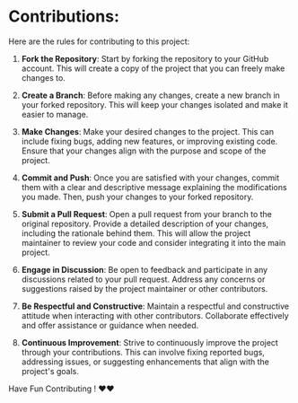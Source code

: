 # Contributions:
Here are the rules for contributing to this project:

1. **Fork the Repository**: Start by forking the repository to your GitHub account. This will create a copy of the project that you can freely make changes to.

2. **Create a Branch**: Before making any changes, create a new branch in your forked repository. This will keep your changes isolated and make it easier to manage.

3. **Make Changes**: Make your desired changes to the project. This can include fixing bugs, adding new features, or improving existing code. Ensure that your changes align with the purpose and scope of the project.

4. **Commit and Push**: Once you are satisfied with your changes, commit them with a clear and descriptive message explaining the modifications you made. Then, push your changes to your forked repository.

5. **Submit a Pull Request**: Open a pull request from your branch to the original repository. Provide a detailed description of your changes, including the rationale behind them. This will allow the project maintainer to review your code and consider integrating it into the main project.

6. **Engage in Discussion**: Be open to feedback and participate in any discussions related to your pull request. Address any concerns or suggestions raised by the project maintainer or other contributors.

7. **Be Respectful and Constructive**: Maintain a respectful and constructive attitude when interacting with other contributors. Collaborate effectively and offer assistance or guidance when needed.

8. **Continuous Improvement**: Strive to continuously improve the project through your contributions. This can involve fixing reported bugs, addressing issues, or suggesting enhancements that align with the project's goals.


Have Fun Contributing ! ❤️❤️